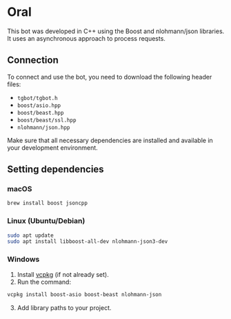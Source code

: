 # Oral
This bot was developed in C++ using the Boost and nlohmann/json libraries. It uses an asynchronous approach to process requests.
## Connection

To connect and use the bot, you need to download the following header files:

- `tgbot/tgbot.h`
- `boost/asio.hpp`
- `boost/beast.hpp`
- `boost/beast/ssl.hpp`
- `nlohmann/json.hpp`

Make sure that all necessary dependencies are installed and available in your development environment.

## Setting dependencies

### macOS
```sh
brew install boost jsoncpp
```

### Linux (Ubuntu/Debian)
```sh
sudo apt update
sudo apt install libboost-all-dev nlohmann-json3-dev
```

### Windows
1. Install [vcpkg](https://github.com/microsoft/vcpkg) (if not already set).
2. Run the command:
```sh
vcpkg install boost-asio boost-beast nlohmann-json
```
3. Add library paths to your project.
